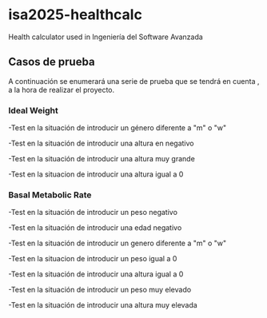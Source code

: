 # isa2025-healthcalc
Health calculator used in Ingeniería del Software Avanzada

## Casos de prueba 

A continuación se enumerará una serie de prueba que se tendrá en cuenta , a la hora de realizar el proyecto.

### Ideal Weight
 -Test en la situación de introducir un género diferente a "m" o "w"

 -Test en la situación de introducir una altura en negativo

 -Test en la situación de introducir una altura muy grande

 -Test en la situacion de introducir una altura igual a 0



### Basal Metabolic Rate
-Test en la situación de introducir un peso negativo

-Test en la situación de introducir una edad negativo

-Test en la situación de introducir un genero diferente a "m" o "w"

-Test en la situacion de introducir un peso igual a 0

-Test en la situación de introducir una altura igual a 0

-Test en la situación de introducir un peso muy elevado

-Test en la situación de introducir una altura muy elevada
